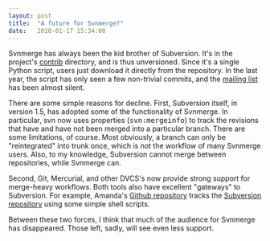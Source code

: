 ```yaml
---
layout: post
title:  "A future for Svnmerge?"
date:   2010-01-17 15:34:00
---
```



Svnmerge has always been the kid brother of Subversion.  It's in the project's [contrib](http://svn.apache.org/viewvc/subversion/trunk/contrib/client-side/svnmerge/)
 directory, and is thus unversioned.  Since it's a single Python script,
 users just download it directly from the repository.  In the last year,
 the script has only seen a few non-trivial commits, and the [mailing list](http://www.orcaware.com/mailman/listinfo/svnmerge) has been almost silent.

There
 are some simple reasons for decline.  First, Subversion itself, in
version 1.5, has adopted some of the functionality of Svnmerge.  In
particular, svn now uses properties (<tt>svn:mergeinfo</tt>) to track
the revisions that have and have not been merged into a particular
branch.  There are some limitations, of course.  Most obviously, a
branch can only be "reintegrated" into trunk once, which is not the
workflow of many Svnmerge users.  Also, to my knowledge, Subversion
cannot merge between repositories, while Svnmerge can.

Second,
 Git, Mercurial, and other DVCS's now provide strong support for
merge-heavy workflows.  Both tools also have excellent "gateways" to
Subversion.  For example, Amanda's [Github repository](http://github.com/zmanda/amanda/) tracks the [Subversion repository](http://amanda.svn.sourceforge.net/viewvc/amanda/) using some simple shell scripts.

Between
 these two forces, I think that much of the audience for Svnmerge has
disappeared.  Those left, sadly, will see even less support.

